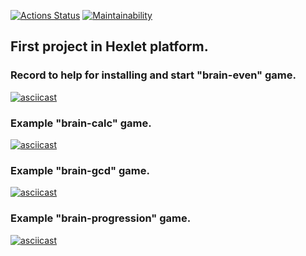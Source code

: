 
[![Actions Status](https://github.com/Hardtmuth/frontend-project-44/actions/workflows/hexlet-check.yml/badge.svg)](https://github.com/Hardtmuth/frontend-project-44/actions) [![Maintainability](https://api.codeclimate.com/v1/badges/88e66a42c58f77c95fa7/maintainability)](https://codeclimate.com/github/Hardtmuth/frontend-project-44/maintainability)

## First project in Hexlet platform.

### Record to help for installing and start "brain-even" game.
[![asciicast](https://asciinema.org/a/622839.svg)](https://asciinema.org/a/622839)

### Example "brain-calc" game.
[![asciicast](https://asciinema.org/a/623107.svg)](https://asciinema.org/a/623107)

### Example "brain-gcd" game.
[![asciicast](https://asciinema.org/a/623312.svg)](https://asciinema.org/a/623312)

### Example "brain-progression" game.
[![asciicast](https://asciinema.org/a/623338.svg)](https://asciinema.org/a/623338)